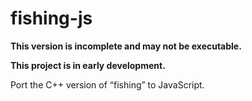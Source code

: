# fishing-js

**This version is incomplete and may not be executable.**

**This project is in early development.**

Port the C++ version of “fishing” to JavaScript.
